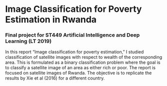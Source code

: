 
# Image Classification for Poverty Estimation in Rwanda
### Final project for ST449 Artificial Intelligence and Deep Learning (LT 2019)

In this report “Image classification for poverty estimation,” I studied classification of satellite images with respect to wealth of the corresponding area. This is formulated as a binary classification problem where the goal is to classify a satellite image of an area as either rich or poor. The report is focused on satellite images of Rwanda. The objective is to replicate the results by Xie et al (2016) for a different country. 
